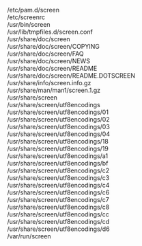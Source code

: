 /etc/pam.d/screen  
/etc/screenrc  
/usr/bin/screen  
/usr/lib/tmpfiles.d/screen.conf  
/usr/share/doc/screen  
/usr/share/doc/screen/COPYING  
/usr/share/doc/screen/FAQ  
/usr/share/doc/screen/NEWS  
/usr/share/doc/screen/README  
/usr/share/doc/screen/README.DOTSCREEN  
/usr/share/info/screen.info.gz  
/usr/share/man/man1/screen.1.gz  
/usr/share/screen  
/usr/share/screen/utf8encodings  
/usr/share/screen/utf8encodings/01  
/usr/share/screen/utf8encodings/02  
/usr/share/screen/utf8encodings/03  
/usr/share/screen/utf8encodings/04  
/usr/share/screen/utf8encodings/18  
/usr/share/screen/utf8encodings/19  
/usr/share/screen/utf8encodings/a1  
/usr/share/screen/utf8encodings/bf  
/usr/share/screen/utf8encodings/c2  
/usr/share/screen/utf8encodings/c3  
/usr/share/screen/utf8encodings/c4  
/usr/share/screen/utf8encodings/c6  
/usr/share/screen/utf8encodings/c7  
/usr/share/screen/utf8encodings/c8  
/usr/share/screen/utf8encodings/cc  
/usr/share/screen/utf8encodings/cd  
/usr/share/screen/utf8encodings/d6  
/var/run/screen  
